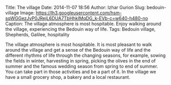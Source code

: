 Title: The village
Date: 2014-11-07 18:56
Author: Izhar Gurion
Slug: bedouin-village
Image: https://lh3.googleusercontent.com/hsm-sqWGGezJvP0JRejL6DUA7TbHhkIMqDG_k-EVb-c=w640-h480-no
Caption: The village atmosphere is most hospitable. Enjoy walking around the village, experiencing the Bedouin way of life.
Tags: Bedouin village, Shepherds, Galilee, hospitality

The village atmosphere is most hospitable.
It is most pleasant to walk around the village and get a sense of the Bedouin way of life and the different rhythms of life through the changing seasons, for example, sowing the fields in winter, harvesting in spring, picking the olives  in the end of summer and the famous wedding season from spring to end of summer.
You can take part in those activities and be a part of it.
In the village we have a small grocery shop, a bakery and a local restaurant.
